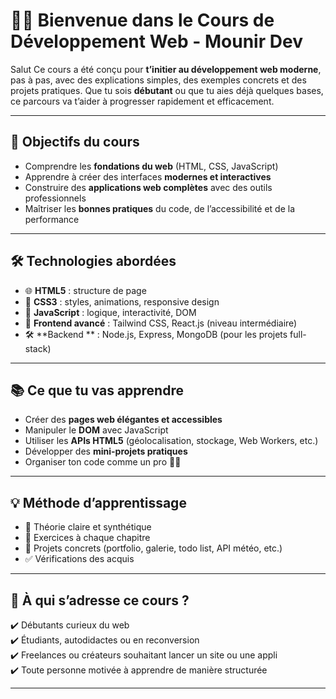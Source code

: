 # 👨‍💻 Bienvenue dans le Cours de Développement Web - **Mounir Dev**

Salut 
Ce cours a été conçu pour **t’initier au développement web moderne**, pas à pas, avec des explications simples, des exemples concrets et des projets pratiques. Que tu sois **débutant** ou que tu aies déjà quelques bases, ce parcours va t’aider à progresser rapidement et efficacement.

---

## 🎯 Objectifs du cours

- Comprendre les **fondations du web** (HTML, CSS, JavaScript)
- Apprendre à créer des interfaces **modernes et interactives**
- Construire des **applications web complètes** avec des outils professionnels
- Maîtriser les **bonnes pratiques** du code, de l’accessibilité et de la performance

---

## 🛠️ Technologies abordées

- 🌐 **HTML5** : structure de page
- 🎨 **CSS3** : styles, animations, responsive design
- 🧠 **JavaScript** : logique, interactivité, DOM
- 🧱 **Frontend avancé** : Tailwind CSS, React.js (niveau intermédiaire)
- 🛠️ **Backend ** : Node.js, Express, MongoDB (pour les projets full-stack)

---

## 📚 Ce que tu vas apprendre

- Créer des **pages web élégantes et accessibles**
- Manipuler le **DOM** avec JavaScript
- Utiliser les **APIs HTML5** (géolocalisation, stockage, Web Workers, etc.)
- Développer des **mini-projets pratiques**
- Organiser ton code comme un pro 🧑‍💻

---

## 💡 Méthode d’apprentissage

- 📖 Théorie claire et synthétique
- 🧪 Exercices à chaque chapitre
- 🧩 Projets concrets (portfolio, galerie, todo list, API météo, etc.)
- ✅ Vérifications des acquis

---

## 🧭 À qui s’adresse ce cours ?

✔️ Débutants curieux du web  
✔️ Étudiants, autodidactes ou en reconversion  
✔️ Freelances ou créateurs souhaitant lancer un site ou une appli  
✔️ Toute personne motivée à apprendre de manière structurée

---


